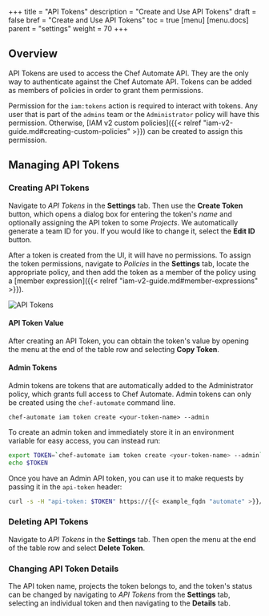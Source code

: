 +++
title = "API Tokens"
description = "Create and Use API Tokens"
draft = false
bref = "Create and Use API Tokens"
toc = true
[menu]
  [menu.docs]
    parent = "settings"
    weight = 70
+++

## Overview

API Tokens are used to access the Chef Automate API. They are the only way to authenticate against the Chef Automate API. Tokens can be added as members of policies in order to grant them permissions.

Permission for the `iam:tokens` action is required to interact with tokens. Any user that is part of the `admins` team or the `Administrator` policy will have this permission. Otherwise, [IAM v2 custom policies]({{< relref "iam-v2-guide.md#creating-custom-policies" >}}) can be created to assign this permission.

## Managing API Tokens

### Creating API Tokens

Navigate to _API Tokens_ in the **Settings** tab. Then use the **Create Token** button, which opens a dialog box for entering the token's _name_ and optionally assigning the API token to some _Projects_. We automatically generate a team ID for you. If you would like to change it, select the **Edit ID** button.

After a token is created from the UI, it will have no permissions. To assign the token permissions, navigate to _Policies_ in the **Settings** tab, locate the appropriate policy, and then add the token as a member of the policy using a [member expression]({{< relref "iam-v2-guide.md#member-expressions" >}}).

![API Tokens](/images/docs/admin-tab-API-tokens-list.png)

#### API Token Value

After creating an API Token, you can obtain the token's value by opening the menu at the end of the table row and selecting **Copy Token**.

#### Admin Tokens

Admin tokens are tokens that are automatically added to the Administrator policy, which grants full access to Chef Automate. 
Admin tokens can only be created using the `chef-automate` command line.

```
chef-automate iam token create <your-token-name> --admin
```

To create an admin token and immediately store it in an environment variable for easy access, you can instead run:

```bash
export TOKEN=`chef-automate iam token create <your-token-name> --admin`
echo $TOKEN
```

Once you have an Admin API token, you can use it to make requests by passing it in the `api-token` header:

```bash
curl -s -H "api-token: $TOKEN" https://{{< example_fqdn "automate" >}}/apis/iam/v2/policies -v
```

### Deleting API Tokens

Navigate to _API Tokens_ in the **Settings** tab. Then open the menu at the end of the table row and select **Delete Token**.

### Changing API Token Details

The API token name, projects the token belongs to, and the token's status can be changed by navigating to _API Tokens_ from the **Settings** tab, selecting an individual token and then navigating to the **Details** tab.
